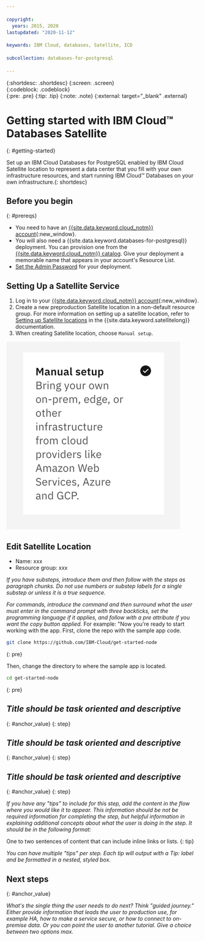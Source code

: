 ```yaml
---

copyright:
  years: 2015, 2020
lastupdated: "2020-11-12"

keywords: IBM Cloud, databases, Satellite, ICD

subcollection: databases-for-postgresql

---
```


{:shortdesc: .shortdesc}
{:screen: .screen}  
{:codeblock: .codeblock}  
{:pre: .pre}
{:tip: .tip}
{:note: .note}
{:external: target="_blank" .external}

# Getting started with IBM Cloud™ Databases Satellite
{: #getting-started}

<!-- The title of your H1 should be Getting started with _service-name_, where _service-name_ is the non-trademarked short version conref. -->

Set up an IBM Cloud Databases for PostgreSQL enabled by IBM Cloud Satellite location to represent a data center that you fill with your own infrastructure resources, and start running IBM Cloud™ Databases on your own infrastructure.{: shortdesc}

## Before you begin
{: #prereqs}
- You need to have an [{{site.data.keyword.cloud_notm}} account](https://cloud.ibm.com/registration){:new_window}.
- You will also need a {{site.data.keyword.databases-for-postgresql}} deployment. You can provision one from the [{{site.data.keyword.cloud_notm}} catalog](https://cloud.ibm.com/catalog/services/databases-for-postgresql). Give your deployment a memorable name that appears in your account's Resource List.
- [Set the Admin Password](/docs/databases-for-postgresql?topic=databases-for-postgresql-admin-password) for your deployment.

## Setting Up a Satellite Service 

1. Log in to your [{{site.data.keyword.cloud_notm}} account](https://cloud.ibm.com/registration){:new_window}.
1. Create a new preproduction Satellite location in a non-default resource group. For more information on setting up a satellite location, refer to [Setting up Satellite locations](https://cloud.ibm.com/docs/satellite?topic=satellite-locations) in the {{site.data.keyword.satellitelong}} documentation.
1. When creating Satellite location, choose `Manual setup`.

![Choose manual setup from Setup card options](images/manual-setup.png)

## Edit Satellite Location
- Name: xxx
- Resource group: xxx



<!-- Introduce each major step with a description of what it will accomplish. If there are sequential substeps, use an ordered list for each substep. Don't include the step number. -->

_If you have substeps, introduce them and then follow with the steps as paragraph chunks. Do not use numbers or substep labels for a single substep or unless it is a true sequence._

_For commands, introduce the command and then surround what the user must enter in the command prompt with three backticks, set the programming language if it applies, and follow with a pre attribute if you want the copy button applied._ For example:
"Now you're ready to start working with the app. First, clone the repo with the sample app code.
  ```sh
  git clone https://github.com/IBM-Cloud/get-started-node
  ```
  {: pre}

  Then, change the directory to where the sample app is located.

  ```sh
  cd get-started-node
  ```
  {: pre}

## _Title should be task oriented and descriptive_
{: #anchor_value}
{: step}

## _Title should be task oriented and descriptive_
{: #anchor_value}
{: step}

## _Title should be task oriented and descriptive_
{: #anchor_value}
{: step}

_If you have any "tips" to include for this step, add the content in the flow where you would like it to appear. This information should be not be required information for completing the step, but helpful information in explaining additional concepts about what the user is doing in the step. It should be in the following format:_

One to two sentences of content that can include inline links or lists.
{: tip}

_You can have multiple "tips" per step. Each tip will output with a *Tip:* label and be formatted in a nested, styled box._

## Next steps
{: #anchor_value}

_What's the single thing the user needs to do next? Think "guided journey." Either provide information that leads the user to production use, for example HA, how to make a service secure, or how to connect to on-premise data. Or you can point the user to another tutorial. Give a choice between two options max._
